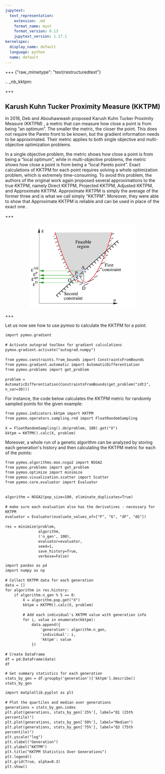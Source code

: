 ```yaml
---
jupytext:
  text_representation:
    extension: .md
    format_name: myst
    format_version: 0.13
    jupytext_version: 1.17.1
kernelspec:
  display_name: default
  language: python
  name: default
---
```


+++ {"raw_mimetype": "text/restructuredtext"}

.. _nb_kktpm:

+++

## Karush Kuhn Tucker Proximity Measure (KKTPM)




In 2016, Deb and Abouhawwash proposed Karush Kuhn Tucker Proximity Measure (KKTPM) <cite data-cite="kktpm1"></cite>, a metric that can measure how close a point is from being “an optimum”. The smaller the metric, the closer the point. This does not require the Pareto front to be known, but the gradient information needs to be approximated.
Their metric applies to both single objective and multi-objective optimization problems. 

In a single objective problem, the metric shows how close a point is from being a “local optimum”, while in multi-objective problems, the metric shows how close a point is from being a “local Pareto point”. Exact calculations of KKTPM for each point requires solving a whole optimization problem, which is extremely time-consuming. To avoid this problem, the authors of the original work again proposed several approximations to the true KKTPM, namely Direct KKTPM, Projected KKTPM, Adjusted KKTPM, and Approximate KKTPM. Approximate KKTPM is simply the average of the former three and is what we call simply “KKTPM”. Moreover, they were able to show that Approximate KKTPM is reliable and can be used in place of the exact one <cite data-cite="kktpm2"></cite>.

+++

<div style="text-align: center;">
    <img src="https://github.com/anyoptimization/pymoo-data/blob/main/docs/images/kktpm.png?raw=true" width="350">
</div>

+++

Let us now see how to use pymoo to calculate the KKTPM for a point:

```{code-cell} ipython3
import pymoo.gradient

# Activate autograd toolbox for gradient calculations
pymoo.gradient.activate("autograd.numpy")

from pymoo.constraints.from_bounds import ConstraintsFromBounds
from pymoo.gradient.automatic import AutomaticDifferentiation
from pymoo.problems import get_problem

problem = AutomaticDifferentiation(ConstraintsFromBounds(get_problem("zdt1", n_var=30)))
```

For instance, the code below calculates the KKTPM metric for randomly sampled points for the given example:

```{code-cell} ipython3
from pymoo.indicators.kktpm import KKTPM
from pymoo.operators.sampling.rnd import FloatRandomSampling

X = FloatRandomSampling().do(problem, 100).get("X")
kktpm = KKTPM().calc(X, problem)
```

Moreover, a whole run of a genetic algorithm can be analyzed by storing each generation's history and then calculating the KKTPM metric for each of the points:

```{code-cell} ipython3
from pymoo.algorithms.moo.nsga2 import NSGA2
from pymoo.problems import get_problem
from pymoo.optimize import minimize
from pymoo.visualization.scatter import Scatter
from pymoo.core.evaluator import Evaluator


algorithm = NSGA2(pop_size=100, eliminate_duplicates=True)

# make sure each evaluation also has the derivatives - necessary for KKTPM
evaluator = Evaluator(evaluate_values_of=["F", "G", "dF", "dG"])

res = minimize(problem,
               algorithm,
               ('n_gen', 100),
               evaluator=evaluator,
               seed=1,
               save_history=True,
               verbose=False)
```

```{code-cell} ipython3
import pandas as pd
import numpy as np

# Collect KKTPM data for each generation
data = []
for algorithm in res.history:
    if algorithm.n_gen % 5 == 0:
        X = algorithm.pop.get("X")
        kktpm = KKTPM().calc(X, problem)
        
        # Add each individual's KKTPM value with generation info
        for i, value in enumerate(kktpm):
            data.append({
                'generation': algorithm.n_gen,
                'individual': i,
                'kktpm': value
            })

# Create DataFrame
df = pd.DataFrame(data)
df
```

```{code-cell} ipython3
# Get summary statistics for each generation
stats_by_gen = df.groupby('generation')['kktpm'].describe()
stats_by_gen
```

```{code-cell} ipython3
import matplotlib.pyplot as plt

# Plot the quartiles and median over generations
generations = stats_by_gen.index
plt.plot(generations, stats_by_gen['25%'], label="Q1 (25th percentile)")
plt.plot(generations, stats_by_gen['50%'], label="Median")
plt.plot(generations, stats_by_gen['75%'], label="Q3 (75th percentile)")
plt.yscale("log")
plt.xlabel("Generation")
plt.ylabel("KKTPM")
plt.title("KKTPM Statistics Over Generations")
plt.legend()
plt.grid(True, alpha=0.3)
plt.show()
```
